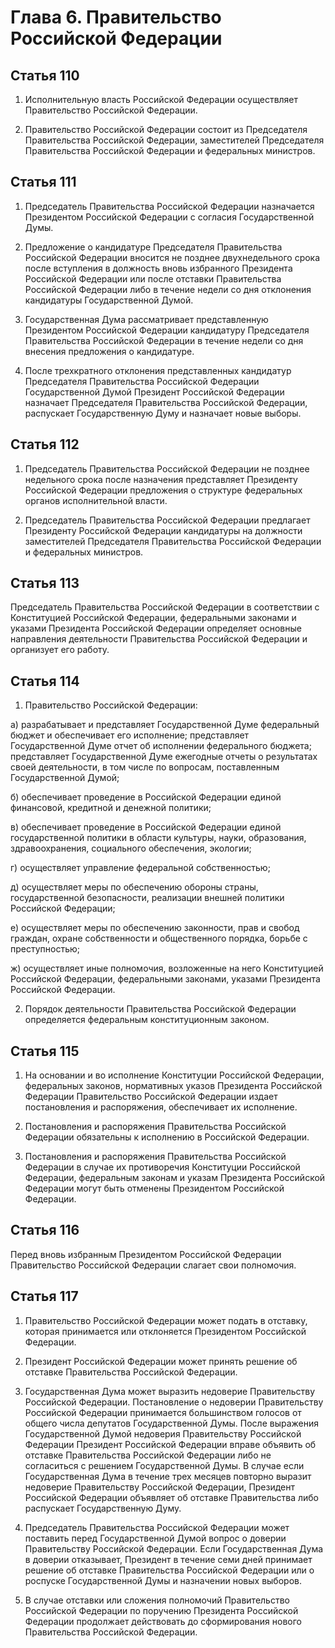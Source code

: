 # Глава 6. Правительство Российской Федерации


## Статья 110

1. Исполнительную власть Российской Федерации осуществляет Правительство Российской Федерации.

2. Правительство Российской Федерации состоит из Председателя Правительства Российской Федерации, заместителей Председателя Правительства Российской Федерации и федеральных министров.


## Статья 111

1. Председатель Правительства Российской Федерации назначается Президентом Российской Федерации с согласия Государственной Думы.

2. Предложение о кандидатуре Председателя Правительства Российской Федерации вносится не позднее двухнедельного срока после вступления в должность вновь избранного Президента Российской Федерации или после отставки Правительства Российской Федерации либо в течение недели со дня отклонения кандидатуры Государственной Думой.

3. Государственная Дума рассматривает представленную Президентом Российской Федерации кандидатуру Председателя Правительства Российской Федерации в течение недели со дня внесения предложения о кандидатуре.

4. После трехкратного отклонения представленных кандидатур Председателя Правительства Российской Федерации Государственной Думой Президент Российской Федерации назначает Председателя Правительства Российской Федерации, распускает Государственную Думу и назначает новые выборы.


## Статья 112

1. Председатель Правительства Российской Федерации не позднее недельного срока после назначения представляет Президенту Российской Федерации предложения о структуре федеральных органов исполнительной власти.

2. Председатель Правительства Российской Федерации предлагает Президенту Российской Федерации кандидатуры на должности заместителей Председателя Правительства Российской Федерации и федеральных министров.


## Статья 113

Председатель Правительства Российской Федерации в соответствии с Конституцией Российской Федерации, федеральными законами и указами Президента Российской Федерации определяет основные направления деятельности Правительства Российской Федерации и организует его работу.


## Статья 114

1. Правительство Российской Федерации:

а) разрабатывает и представляет Государственной Думе федеральный бюджет и обеспечивает его исполнение; представляет Государственной Думе отчет об исполнении федерального бюджета; представляет Государственной Думе ежегодные отчеты о результатах своей деятельности, в том числе по вопросам, поставленным Государственной Думой;

б) обеспечивает проведение в Российской Федерации единой финансовой, кредитной и денежной политики;

в) обеспечивает проведение в Российской Федерации единой государственной политики в области культуры, науки, образования, здравоохранения, социального обеспечения, экологии;

г) осуществляет управление федеральной собственностью;

д) осуществляет меры по обеспечению обороны страны, государственной безопасности, реализации внешней политики Российской Федерации;

е) осуществляет меры по обеспечению законности, прав и свобод граждан, охране собственности и общественного порядка, борьбе с преступностью;

ж) осуществляет иные полномочия, возложенные на него Конституцией Российской Федерации, федеральными законами, указами Президента Российской Федерации.

2. Порядок деятельности Правительства Российской Федерации определяется федеральным конституционным законом.


## Статья 115

1. На основании и во исполнение Конституции Российской Федерации, федеральных законов, нормативных указов Президента Российской Федерации Правительство Российской Федерации издает постановления и распоряжения, обеспечивает их исполнение.

2. Постановления и распоряжения Правительства Российской Федерации обязательны к исполнению в Российской Федерации.

3. Постановления и распоряжения Правительства Российской Федерации в случае их противоречия Конституции Российской Федерации, федеральным законам и указам Президента Российской Федерации могут быть отменены Президентом Российской Федерации.


## Статья 116

Перед вновь избранным Президентом Российской Федерации Правительство Российской Федерации слагает свои полномочия.


## Статья 117

1. Правительство Российской Федерации может подать в отставку, которая принимается или отклоняется Президентом Российской Федерации.

2. Президент Российской Федерации может принять решение об отставке Правительства Российской Федерации.

3. Государственная Дума может выразить недоверие Правительству Российской Федерации. Постановление о недоверии Правительству Российской Федерации принимается большинством голосов от общего числа депутатов Государственной Думы. После выражения Государственной Думой недоверия Правительству Российской Федерации Президент Российской Федерации вправе объявить об отставке Правительства Российской Федерации либо не согласиться с решением Государственной Думы. В случае если Государственная Дума в течение трех месяцев повторно выразит недоверие Правительству Российской Федерации, Президент Российской Федерации объявляет об отставке Правительства либо распускает Государственную Думу.

4. Председатель Правительства Российской Федерации может поставить перед Государственной Думой вопрос о доверии Правительству Российской Федерации. Если Государственная Дума в доверии отказывает, Президент в течение семи дней принимает решение об отставке Правительства Российской Федерации или о роспуске Государственной Думы и назначении новых выборов.

5. В случае отставки или сложения полномочий Правительство Российской Федерации по поручению Президента Российской Федерации продолжает действовать до сформирования нового Правительства Российской Федерации.

